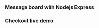 ### Message board with Nodejs Express
### Checkout [live demo](https://mini-message-board-falling-breeze-6430.fly.dev/)
